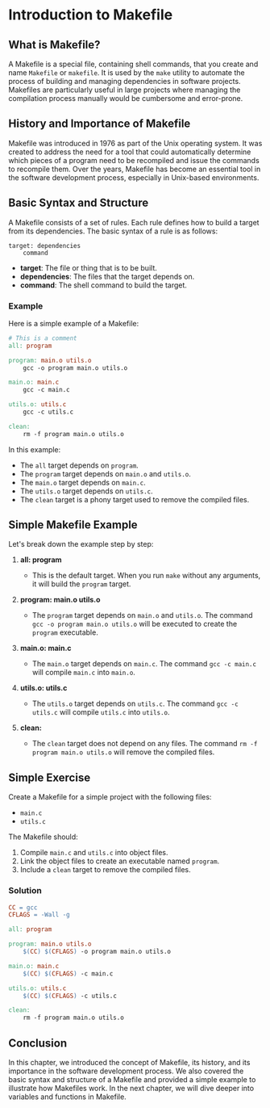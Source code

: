 # Introduction to Makefile

## What is Makefile?
A Makefile is a special file, containing shell commands, that you create and name `Makefile` or `makefile`. It is used by the `make` utility to automate the process of building and managing dependencies in software projects. Makefiles are particularly useful in large projects where managing the compilation process manually would be cumbersome and error-prone.

## History and Importance of Makefile
Makefile was introduced in 1976 as part of the Unix operating system. It was created to address the need for a tool that could automatically determine which pieces of a program need to be recompiled and issue the commands to recompile them. Over the years, Makefile has become an essential tool in the software development process, especially in Unix-based environments.

## Basic Syntax and Structure
A Makefile consists of a set of rules. Each rule defines how to build a target from its dependencies. The basic syntax of a rule is as follows:

```
target: dependencies
    command
```

- **target**: The file or thing that is to be built.
- **dependencies**: The files that the target depends on.
- **command**: The shell command to build the target.

### Example
Here is a simple example of a Makefile:

```makefile
# This is a comment
all: program

program: main.o utils.o
    gcc -o program main.o utils.o

main.o: main.c
    gcc -c main.c

utils.o: utils.c
    gcc -c utils.c

clean:
    rm -f program main.o utils.o
```

In this example:
- The `all` target depends on `program`.
- The `program` target depends on `main.o` and `utils.o`.
- The `main.o` target depends on `main.c`.
- The `utils.o` target depends on `utils.c`.
- The `clean` target is a phony target used to remove the compiled files.

## Simple Makefile Example
Let's break down the example step by step:

1. **all: program**
   - This is the default target. When you run `make` without any arguments, it will build the `program` target.

2. **program: main.o utils.o**
   - The `program` target depends on `main.o` and `utils.o`. The command `gcc -o program main.o utils.o` will be executed to create the `program` executable.

3. **main.o: main.c**
   - The `main.o` target depends on `main.c`. The command `gcc -c main.c` will compile `main.c` into `main.o`.

4. **utils.o: utils.c**
   - The `utils.o` target depends on `utils.c`. The command `gcc -c utils.c` will compile `utils.c` into `utils.o`.

5. **clean:**
   - The `clean` target does not depend on any files. The command `rm -f program main.o utils.o` will remove the compiled files.

## Simple Exercise
Create a Makefile for a simple project with the following files:
- `main.c`
- `utils.c`

The Makefile should:
1. Compile `main.c` and `utils.c` into object files.
2. Link the object files to create an executable named `program`.
3. Include a `clean` target to remove the compiled files.

### Solution
```makefile
CC = gcc
CFLAGS = -Wall -g

all: program

program: main.o utils.o
    $(CC) $(CFLAGS) -o program main.o utils.o

main.o: main.c
    $(CC) $(CFLAGS) -c main.c

utils.o: utils.c
    $(CC) $(CFLAGS) -c utils.c

clean:
    rm -f program main.o utils.o
```

## Conclusion
In this chapter, we introduced the concept of Makefile, its history, and its importance in the software development process. We also covered the basic syntax and structure of a Makefile and provided a simple example to illustrate how Makefiles work. In the next chapter, we will dive deeper into variables and functions in Makefile.
